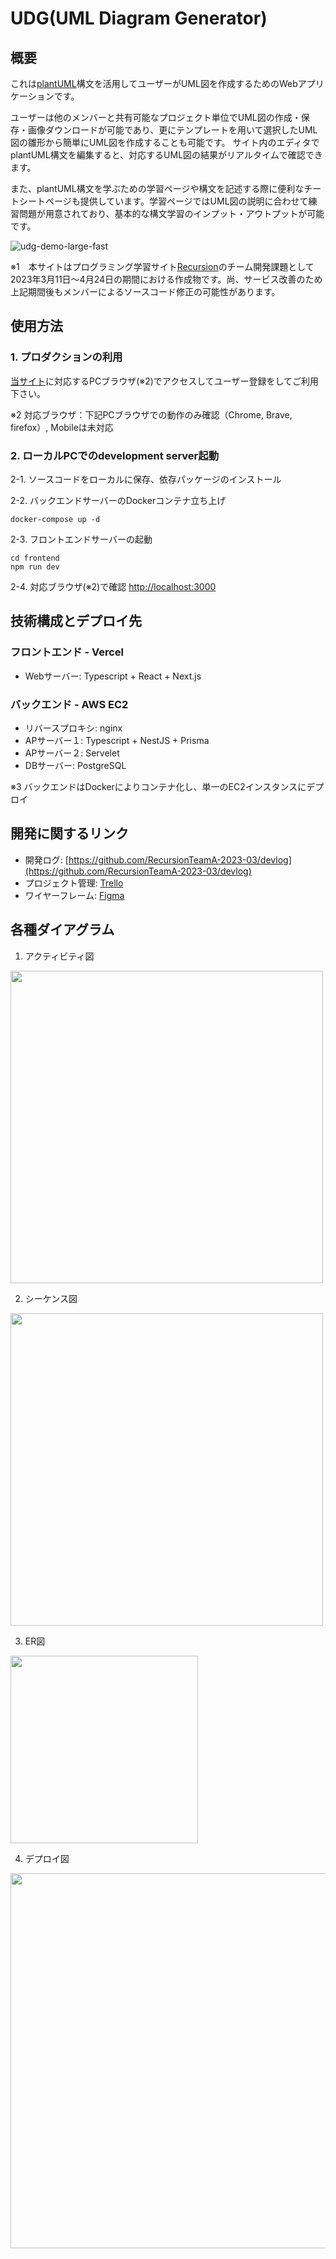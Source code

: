 # UDG(UML Diagram Generator)
## 概要
これは[plantUML](https://plantuml.com/ja/)構文を活用してユーザーがUML図を作成するためのWebアプリケーションです。

ユーザーは他のメンバーと共有可能なプロジェクト単位でUML図の作成・保存・画像ダウンロードが可能であり、更にテンプレートを用いて選択したUML図の雛形から簡単にUML図を作成することも可能です。
サイト内のエディタでplantUML構文を編集すると、対応するUML図の結果がリアルタイムで確認できます。

また、plantUML構文を学ぶための学習ページや構文を記述する際に便利なチートシートページも提供しています。学習ページではUML図の説明に合わせて練習問題が用意されており、基本的な構文学習のインプット・アウトプットが可能です。

![udg-demo-large-fast](https://user-images.githubusercontent.com/69419077/234228940-2b03e084-3317-4043-abe9-7bd3c82a7411.gif)


※1　本サイトはプログラミング学習サイト[Recursion](https://recursionist.io/)のチーム開発課題として2023年3月11日〜4月24日の期間における作成物です。尚、サービス改善のため上記期間後もメンバーによるソースコード修正の可能性があります。

## 使用方法
### 1. プロダクションの利用
[当サイト](https://uml-diagram-generator.vercel.app/)に対応するPCブラウザ(※2)でアクセスしてユーザー登録をしてご利用下さい。

※2 対応ブラウザ：下記PCブラウザでの動作のみ確認（Chrome, Brave, firefox）, Mobileは未対応
### 2. ローカルPCでのdevelopment server起動
2-1. ソースコードをローカルに保存、依存パッケージのインストール

2-2. バックエンドサーバーのDockerコンテナ立ち上げ
```
docker-compose up -d
```

2-3. フロントエンドサーバーの起動
```
cd frontend
npm run dev
```

2-4. 対応ブラウザ(※2)で確認 [http://localhost:3000](http://localhost:3000)

## 技術構成とデプロイ先
### フロントエンド - Vercel
- Webサーバー: Typescript + React + Next.js
### バックエンド - AWS EC2
- リバースプロキシ: nginx
- APサーバー１: Typescript + NestJS + Prisma
- APサーバー２: Servelet
- DBサーバー: PostgreSQL

※3 バックエンドはDockerによりコンテナ化し、単一のEC2インスタンスにデプロイ

## 開発に関するリンク
- 開発ログ: [https://github.com/RecursionTeamA-2023-03/devlog](https://github.com/RecursionTeamA-2023-03/devlog)
- プロジェクト管理: [Trello](https://trello.com/b/bbjX36wD/teama)
- ワイヤーフレーム: [Figma](https://www.figma.com/community/file/1232540049660815066)

## 各種ダイアグラム
1. アクティビティ図
<img src="https://user-images.githubusercontent.com/69419077/234167301-f4d79ec9-e30a-4b01-bc9a-bf0ac72f88b8.png" width="500px">

2. シーケンス図
<img src="https://user-images.githubusercontent.com/69419077/234167396-ebab38b5-0624-4e2d-b17a-78a61acb5689.png" width="500px">

3. ER図
<img src="https://user-images.githubusercontent.com/69419077/234175343-ed285b0c-ad2a-494c-adcf-ad7b36d72c0b.png" width="300px">

4. デプロイ図
<img src="https://user-images.githubusercontent.com/69419077/234222345-fac6e805-af1e-413d-92e2-a72ec522a114.png" width="600px">

